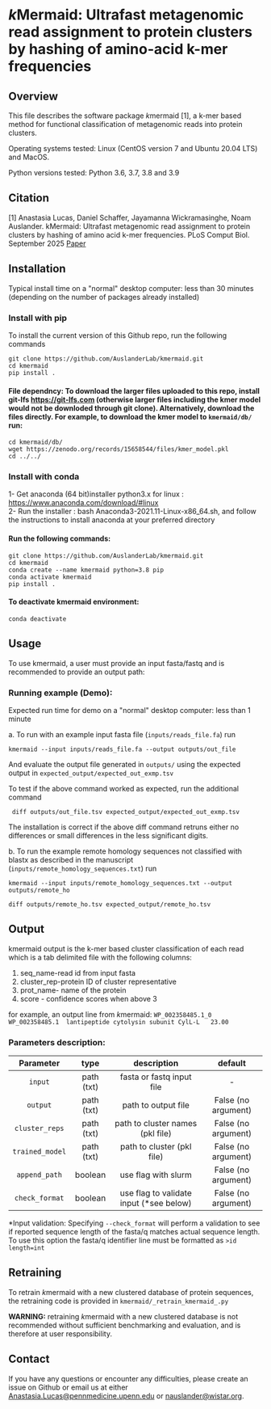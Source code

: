 # <i>k</i>Mermaid: Ultrafast metagenomic read assignment to protein clusters by hashing of amino-acid k-mer frequencies

## Overview 
This file describes the software package <i>k</i>mermaid [1], a k-mer based method for functional classification of metagenomic reads into protein clusters. 

Operating systems tested: Linux (CentOS version 7 and Ubuntu 20.04 LTS) and MacOS.

Python versions tested: Python 3.6, 3.7, 3.8 and 3.9

## Citation
[1] Anastasia Lucas, Daniel Schaffer, Jayamanna Wickramasinghe, Noam Auslander. kMermaid: Ultrafast metagenomic read assignment to protein clusters by hashing of amino acid k-mer frequencies. PLoS Comput Biol. September 2025 [Paper](https://journals.plos.org/ploscompbiol/article?id=10.1371/journal.pcbi.1013470)

## Installation

Typical install time on a "normal" desktop computer: less than 30 minutes (depending on the number of packages already installed)


### Install with pip

To install the current version of this Github repo, run the following commands
```
git clone https://github.com/AuslanderLab/kmermaid.git 
cd kmermaid
pip install .
```

#### File dependncy: To download the larger files uploaded to this repo, install git-lfs https://git-lfs.com (otherwise larger files including the kmer model would not be downloded through git clone). Alternatively, download the files directly. For example, to download the kmer model to ```kmermaid/db/``` run:
```
cd kmermaid/db/
wget https://zenodo.org/records/15658544/files/kmer_model.pkl 
cd ../../
```

### Install with conda 
1- Get anaconda (64 bit)installer python3.x for linux : https://www.anaconda.com/download/#linux <br />
2- Run the installer : bash Anaconda3-2021.11-Linux-x86_64.sh, and follow the instructions to install anaconda at your preferred directory

#### Run the following commands: <br />
```
git clone https://github.com/AuslanderLab/kmermaid.git
cd kmermaid
conda create --name kmermaid python=3.8 pip
conda activate kmermaid
pip install .
```

#### To deactivate kmermaid environment: <br />
```
conda deactivate
```

## Usage
To use kmermaid, a user must provide an input fasta/fastq and is recommended to provide an output path:

### Running example (Demo):

Expected run time for demo on a "normal" desktop computer: less than 1 minute

a. To run with an example input fasta file (```inputs/reads_file.fa```) run

```
kmermaid --input inputs/reads_file.fa --output outputs/out_file
```

And evaluate the output file generated in ```outputs/``` using the expected output in  ```expected_output/expected_out_exmp.tsv```

To test if the above command worked as expected, run the additional command

```
 diff outputs/out_file.tsv expected_output/expected_out_exmp.tsv
```
The installation is correct if the above diff command retruns either no differences or small differences in the less significant digits.
 

b. To run the example remote homology sequences not classified with blastx as described in the manuscript (```inputs/remote_homology_sequences.txt```) run

```
kmermaid --input inputs/remote_homology_sequences.txt --output outputs/remote_ho

diff outputs/remote_ho.tsv expected_output/remote_ho.tsv 
```


## Output
kmermaid output is the k-mer based cluster classification of each read which is a tab delimited file with the following columns:
1) seq_name-read id from input fasta 
2) cluster_rep-protein ID of cluster representative
3) prot_name- name of the protein 
4) score - confidence scores when above 3

for example, an output line from <i>k</i>mermaid:
`
WP_002358485.1_0	WP_002358485.1	lantipeptide cytolysin subunit CylL-L	23.00
`

### Parameters description:

| Parameter |     type      |           description            |       default       |
| :---: |:-------------:|:--------------------------------:|:-------------------:|
| `input` |  path (txt)   |    fasta or fastq input file     |          -          |
| `output` |  path (txt)   |       path to output file        | False (no argument) |
| `cluster_reps` |  path (txt)   | path to cluster names (pkl file) | False (no argument) |
| `trained_model` |  path (txt)   |    path to cluster (pkl file)    | False (no argument) |
| `append_path` | boolean |       use flag with slurm        |         False (no argument)         |
| `check_format` | boolean | use flag to validate input (*see below) | False (no argument) |


*Input validation: Specifying `--check_format` will perform a validation to see if reported sequence length of the fasta/q matches actual sequence length. To use this option the fasta/q identifier line must be formatted as `>id length=int`

## Retraining
To retrain <i>k</i>mermaid with a new clustered database of protein sequences, the retraining code is provided in ```kmermaid/_retrain_kmermaid_.py```

<b>WARNING:</b> retraining <i>k</i>mermaid  with a new clustered database is not recommended without sufficient benchmarking and evaluation, and is therefore at user responsibility.

## Contact

If you have any questions or encounter any difficulties, please create an issue on Github or email us at either Anastasia.Lucas@pennmedicine.upenn.edu or nauslander@wistar.org.


